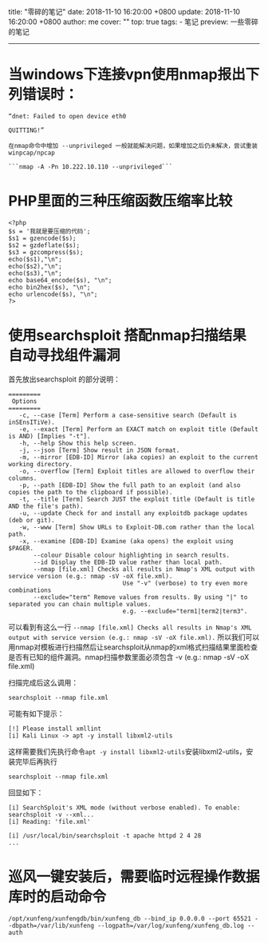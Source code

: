 title: "零碎的笔记"
date: 2018-11-10 16:20:00 +0800
update: 2018-11-10 16:20:00 +0800
author: me
cover: ""
top: true
tags:
    - 笔记
preview: 一些零碎的笔记

---

# 当windows下连接vpn使用nmap报出下列错误时：

    “dnet: Failed to open device eth0

    QUITTING!”

    在nmap命令中增加 --unprivileged 一般就能解决问题，如果增加之后仍未解决，尝试重装winpcap/npcap

    ```nmap -A -Pn 10.222.10.110 --unprivileged```
# PHP里面的三种压缩函数压缩率比较
```
<?php
$s = '我就是要压缩的代码';
$s1 = gzencode($s);
$s2 = gzdeflate($s);
$s3 = gzcompress($s);
echo($s1),"\n";
echo($s2),"\n";
echo($s3),"\n";
echo base64_encode($s), "\n";
echo bin2hex($s), "\n";
echo urlencode($s), "\n";
?>
```
# 使用searchsploit 搭配nmap扫描结果自动寻找组件漏洞

首先放出searchsploit 的部分说明：

```
=========
 Options
=========
   -c, --case [Term] Perform a case-sensitive search (Default is inSEnsITiVe).
   -e, --exact [Term] Perform an EXACT match on exploit title (Default is AND) [Implies "-t"].
   -h, --help Show this help screen.
   -j, --json [Term] Show result in JSON format.
   -m, --mirror [EDB-ID] Mirror (aka copies) an exploit to the current working directory.
   -o, --overflow [Term] Exploit titles are allowed to overflow their columns.
   -p, --path [EDB-ID] Show the full path to an exploit (and also copies the path to the clipboard if possible).
   -t, --title [Term] Search JUST the exploit title (Default is title AND the file's path).
   -u, --update Check for and install any exploitdb package updates (deb or git).
   -w, --www [Term] Show URLs to Exploit-DB.com rather than the local path.
   -x, --examine [EDB-ID] Examine (aka opens) the exploit using $PAGER.
       --colour Disable colour highlighting in search results.
       --id Display the EDB-ID value rather than local path.
       --nmap [file.xml] Checks all results in Nmap's XML output with service version (e.g.: nmap -sV -oX file.xml).
                                Use "-v" (verbose) to try even more combinations
       --exclude="term" Remove values from results. By using "|" to separated you can chain multiple values.
                                e.g. --exclude="term1|term2|term3".

```

可以看到有这么一行
```--nmap [file.xml] Checks all results in Nmap's XML output with service version (e.g.: nmap -sV -oX file.xml).```
所以我们可以用nmap对模板进行扫描然后让searchsploit从nmap的xml格式扫描结果里面检查是否有已知的组件漏洞。nmap扫描参数里面必须包含 -v (e.g.: nmap -sV -oX file.xml)

扫描完成后这么调用：

```searchsploit --nmap file.xml```

可能有如下提示：

```
[!] Please install xmllint
[i] Kali Linux -> apt -y install libxml2-utils
```
这样需要我们先执行命令```apt -y install libxml2-utils```安装libxml2-utils，安装完毕后再执行

```searchsploit --nmap file.xml```

回显如下：

```
[i] SearchSploit's XML mode (without verbose enabled). To enable: searchsploit -v --xml...
[i] Reading: 'file.xml'

[i] /usr/local/bin/searchsploit -t apache httpd 2 4 28
...
```
# 巡风一键安装后，需要临时远程操作数据库时的启动命令
```
/opt/xunfeng/xunfengdb/bin/xunfeng_db --bind_ip 0.0.0.0 --port 65521 --dbpath=/var/lib/xunfeng --logpath=/var/log/xunfeng/xunfeng_db.log --auth
```